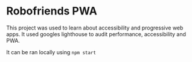 # Robofriends PWA

This project was used to learn about accessibility and progressive web apps. It used googles lighthouse to audit performance, accessibility and PWA.

It can be ran locally using `npm start`

